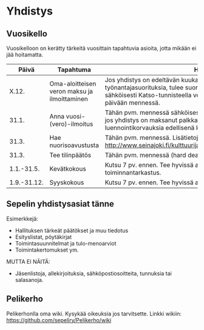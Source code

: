 Yhdistys
========

## Vuosikello

Vuosikelloon on kerätty tärkeitä vuosittain tapahtuvia asioita, jotta mikään ei jää hoitamatta.

Päivä | Tapahtuma | Huomioita
--- | --- | ---
X.12. | Oma-aloitteisen veron maksu ja ilmoittaminen | Jos yhdistys on edeltävän kuukauden aikana maksanut työnantajasuorituksia, tulee suoritukset ja ennakonpidätykset ilmoittaa sähköisesti Katso-tunnisteella vero.fi-palvelussa seuraavan kk. 12. päivään mennessä.
31.1. | Anna vuosi-(vero)-ilmoitus | Tähän pvm. mennessä sähköisesti Katso-tunnisteella vero.fi-palvelussa jos yhdistys on maksanut palkkaa tai ennakonpidätyksen alaisia luennointikorvauksia edellisenä kalenterivuotena.
31.3. | Hae nuorisoavustusta | Tähän pvm. mennessä. Lisätietoja http://www.seinajoki.fi/kulttuurijaliikunta/nuorisopalvelut/avustukset.html
31.3. | Tee tilinpäätös | Tähän pvm. mennessä (hard deadline 30.4.)
1.1.-31.5. | Kevätkokous | Kutsu 7 pv. ennen. Tee hyvissä ajoin vuosikertomus, tilinpäätös ja toiminnantarkastus.
1.9.-31.12. | Syyskokous | Kutsu 7 pv. ennen. Tee hyvissä ajoin toimintasuunnitelma ja talousarvio.


## Sepelin yhdistysasiat tänne

Esimerkkejä:
- Hallituksen tärkeät päätökset ja muu tiedotus 
- Esityslistat, pöytäkirjat
- Toimintasuunnitelmat ja tulo-menoarviot
- Toimintakertomukset ym.

MUTTA EI NÄITÄ:
- Jäsenlistoja, allekirjoituksia, sähköpostiosoitteita, tunnuksia tai salasanoja.

## Pelikerho

Pelikerhonlla oma wiki. Kysykää oikeuksia jos tarvitsette.
Linkki wikiin: https://github.com/sepeliry/Pelikerho/wiki
